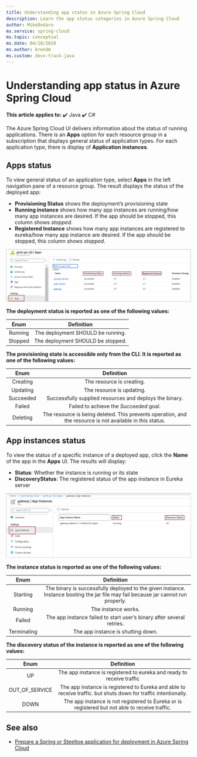 ```yaml
---
title: Understanding app status in Azure Spring Cloud
description: Learn the app status categories in Azure Spring Cloud
author: MikeDodaro
ms.service: spring-cloud
ms.topic: conceptual
ms.date: 04/10/2020
ms.author: brendm
ms.custom: devx-track-java
---
```


# Understanding app status in Azure Spring Cloud

**This article applies to:** ✔️ Java ✔️ C#

The Azure Spring Cloud UI delivers information about the status of running applications.  There is an **Apps** option for each resource group in a subscription that displays general status of application types.  For each application type, there is display of **Application instances**.

## Apps status
To view general status of an application type, select **Apps** in the left navigation pane of a resource group. The result displays the status of the deployed app:

* **Provisioning Status** shows the deployment’s provisioning state
* **Running instance** shows how many app instances are running/how many app instances are desired. If the app should be stopped, this column shows *stopped*.
* **Registered Instance** shows how many app instances are registered to eureka/how many app instance are desired. If the app should be stopped, this column shows *stopped*.


 ![Apps status](media/spring-cloud-concept-app-status/apps-ui-status.png)

**The deployment status is reported as one of the following values:**

| Enum | Definition |
|:--:|:----------------:|
| Running | The deployment SHOULD be running. |
| Stopped | The deployment SHOULD be stopped. |

**The provisioning state is accessible only from the CLI.  It is reported as one of the following values:**

| Enum | Definition |
|:--:|:----------------:|
| Creating | The resource is creating. |
| Updating | The resource is updating. |
| Succeeded | Successfully supplied resources and deploys the binary. |
| Failed | Failed to achieve the *Succeeded* goal. |
| Deleting | The resource is being deleted. This prevents operation, and the resource is not available in this status. |

## App instances status

To view the status of a specific instance of a deployed app, click the **Name** of the app in the **Apps** UI. The results will display:
* **Status**: Whether the instance is running or its state
* **DiscoveryStatus**: The registered status of the app instance in Eureka server

 ![App instances status](media/spring-cloud-concept-app-status/apps-ui-instance-status.png)

**The instance status is reported as one of the following values:**

| Enum | Definition |
|:--:|:----------------:|
| Starting | The binary is successfully deployed to the given instance. Instance booting the jar file may fail because jar cannot run properly. |
| Running | The instance works. |
| Failed | The app instance failed to start user’s binary after several retries. |
| Terminating | The app instance is shutting down. |

**The discovery status of the instance is reported as one of the following values:**

| Enum | Definition |
|:--:|:----------------:|
| UP | The app instance is registered to eureka and ready to receive traffic |
| OUT_OF_SERVICE | The app instance is registered to Eureka and able to receive traffic. but shuts down for traffic intentionally. |
| DOWN | The app instance is not registered to Eureka or is registered but not able to receive traffic. |


## See also
* [Prepare a Spring or Steeltoe application for deployment in Azure Spring Cloud](spring-cloud-tutorial-prepare-app-deployment.md)